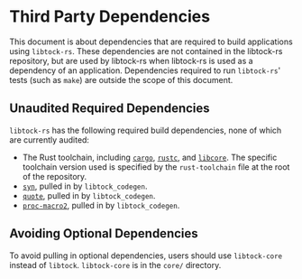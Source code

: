 Third Party Dependencies
========================

This document is about dependencies that are required to build applications
using `libtock-rs`. These dependencies are not contained in the libtock-rs
repository, but are used by libtock-rs when libtock-rs is used as a dependency
of an application. Dependencies required to run `libtock-rs`' tests (such as
`make`) are outside the scope of this document.

## Unaudited Required Dependencies

`libtock-rs` has the following required build dependencies, none of which are
currently audited:

* The Rust toolchain, including
  [`cargo`](https://github.com/rust-lang/cargo),
  [`rustc`](https://github.com/rust-lang/rust/tree/master/src/rustc), and
  [`libcore`](https://github.com/rust-lang/rust/tree/master/src/libcore). The
  specific toolchain version used is specified by the `rust-toolchain` file at
  the root of the repository.
* [`syn`](https://crates.io/crates/syn), pulled in by `libtock_codegen`.
* [`quote`](https://crates.io/crates/quote), pulled in by `libtock_codegen`.
* [`proc-macro2`](https://crates.io/crates/proc-macro2), pulled in by
  `libtock_codegen`.

## Avoiding Optional Dependencies

To avoid pulling in optional dependencies, users should use `libtock-core`
instead of `libtock`. `libtock-core` is in the `core/` directory.
